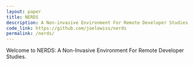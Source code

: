 ```yaml
---
layout: paper
title: NERDS
description: A Non-invasive Environment For Remote Developer Studies
code_link: https://github.com/joelewiss/nerds
permalink: /nerds/
---
```



Welcome to NERDS: A Non-Invasive Environment For Remote Developer Studies.

